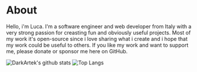 # About
Hello, i'm Luca. I'm a software engineer and web developer from Italy with a very strong passion for creasting fun and obviously useful projects.
Most of my work it's open-source since i love sharing what i create and i hope that my work could be useful to others. If you like my work and want to support me, please donate or sponsor me here on GitHub.


![DarkArtek's github stats](https://github-readme-stats-khaki-gamma.vercel.app/api?username=DarkArtek&line_height=24&count_private=true) ![Top Langs](https://github-readme-stats-khaki-gamma.vercel.app/api/top-langs/?username=DarkArtek&layout=compact&langs_count=8&card_width=277)
